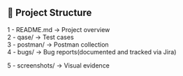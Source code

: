 ## 📁 Project Structure

1 - README.md → Project overview  
2 - qase/ → Test cases  
3 - postman/ → Postman collection  
4 - bugs/ → Bug reports(documented and tracked via Jira) 

5 - screenshots/ → Visual evidence

